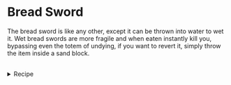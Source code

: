 # Bread Sword
The bread sword is like any other, except it can be thrown into water to wet it.
Wet bread swords are more fragile and when eaten instantly kill you, bypassing even the totem of undying, if you want to revert it, simply throw the item inside a sand block.
<br></br>
<details>
  <summary>Recipe</summary>
  <img src="https://github.com/TheDreamer123/When-The-Sword-Is-Sus/blob/1.19/documentation/images/bread_sword.png?raw=true" alt="Bread Sword" align="center">
</details>
